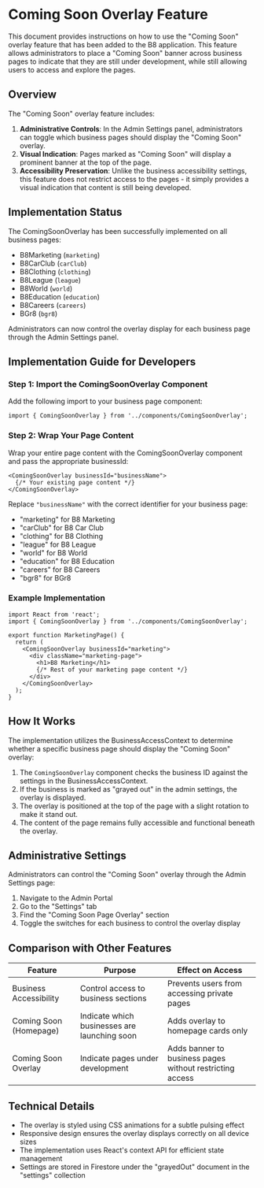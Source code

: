 # Coming Soon Overlay Feature

This document provides instructions on how to use the "Coming Soon" overlay feature that has been added to the B8 application. This feature allows administrators to place a "Coming Soon" banner across business pages to indicate that they are still under development, while still allowing users to access and explore the pages.

## Overview

The "Coming Soon" overlay feature includes:

1. **Administrative Controls**: In the Admin Settings panel, administrators can toggle which business pages should display the "Coming Soon" overlay.
2. **Visual Indication**: Pages marked as "Coming Soon" will display a prominent banner at the top of the page.
3. **Accessibility Preservation**: Unlike the business accessibility settings, this feature does not restrict access to the pages - it simply provides a visual indication that content is still being developed.

## Implementation Status

The ComingSoonOverlay has been successfully implemented on all business pages:

- B8Marketing (`marketing`)
- B8CarClub (`carClub`)
- B8Clothing (`clothing`)
- B8League (`league`)
- B8World (`world`)
- B8Education (`education`)
- B8Careers (`careers`)
- BGr8 (`bgr8`)

Administrators can now control the overlay display for each business page through the Admin Settings panel.

## Implementation Guide for Developers

### Step 1: Import the ComingSoonOverlay Component

Add the following import to your business page component:

```tsx
import { ComingSoonOverlay } from '../components/ComingSoonOverlay';
```

### Step 2: Wrap Your Page Content

Wrap your entire page content with the ComingSoonOverlay component and pass the appropriate businessId:

```tsx
<ComingSoonOverlay businessId="businessName">
  {/* Your existing page content */}
</ComingSoonOverlay>
```

Replace `"businessName"` with the correct identifier for your business page:

- "marketing" for B8 Marketing
- "carClub" for B8 Car Club
- "clothing" for B8 Clothing
- "league" for B8 League
- "world" for B8 World
- "education" for B8 Education
- "careers" for B8 Careers
- "bgr8" for BGr8

### Example Implementation

```tsx
import React from 'react';
import { ComingSoonOverlay } from '../components/ComingSoonOverlay';

export function MarketingPage() {
  return (
    <ComingSoonOverlay businessId="marketing">
      <div className="marketing-page">
        <h1>B8 Marketing</h1>
        {/* Rest of your marketing page content */}
      </div>
    </ComingSoonOverlay>
  );
}
```

## How It Works

The implementation utilizes the BusinessAccessContext to determine whether a specific business page should display the "Coming Soon" overlay:

1. The `ComingSoonOverlay` component checks the business ID against the settings in the BusinessAccessContext.
2. If the business is marked as "grayed out" in the admin settings, the overlay is displayed.
3. The overlay is positioned at the top of the page with a slight rotation to make it stand out.
4. The content of the page remains fully accessible and functional beneath the overlay.

## Administrative Settings

Administrators can control the "Coming Soon" overlay through the Admin Settings page:

1. Navigate to the Admin Portal
2. Go to the "Settings" tab
3. Find the "Coming Soon Page Overlay" section
4. Toggle the switches for each business to control the overlay display

## Comparison with Other Features

| Feature | Purpose | Effect on Access |
|---------|---------|-----------------|
| Business Accessibility | Control access to business sections | Prevents users from accessing private pages |
| Coming Soon (Homepage) | Indicate which businesses are launching soon | Adds overlay to homepage cards only |
| Coming Soon Overlay | Indicate pages under development | Adds banner to business pages without restricting access |

## Technical Details

- The overlay is styled using CSS animations for a subtle pulsing effect
- Responsive design ensures the overlay displays correctly on all device sizes
- The implementation uses React's context API for efficient state management
- Settings are stored in Firestore under the "grayedOut" document in the "settings" collection 